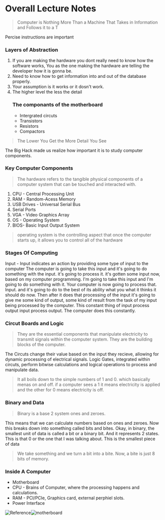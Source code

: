 # Overall Lecture Notes

> Computer is Nothing More Than a Machine That Takes in Information and Follows it to a T

Percise instructions are important

### Layers of Abstraction
1. If you are making the hardware you dont really need to know how the software works, You as the one making the hardware are telling the developer how it is gonna be.
2. Need to know how to get information into and out of the database properly.
3. Your assumption is it works or it dosn't work.
4. The higher level the less the detail
   ### The componants of the motherboard
   * Intergrated circuts
   * Transistors
   * Resistors
   * Compactors
     
> The Lower You Get the More Detail You See

The Big Hack made us realize how important it is to study computer components.

### Key Computer Components
> The hardware refers to the tangible physical components of a computer system that can be touched and interacted with.
1. CPU - Central Processing Unit
2. RAM - Random-Acess Memory
3. USB Drives - Universal Serial Bus
4. Serial Ports
5. VGA - Video Graphics Array
6. OS - Operating System
7. BIOS- Basic Input Output System
  > operating system is the controlling aspect that once the computer starts up, it allows you to control all of the hardware

### Stages Of Computing
Input - Input indicates an action by providing some type of input to the computer
The computer is going to take this input and it's going to do something with the input. it's going to process it.
it's gotten some input now, based on my computer programming. I'm going to take this input and I'm going to do something with it.
Your computer is now going to process that. Input. and it's going to do to the best of its ability what you what it thinks it should do now.
Then after it does that processing of the input it's going to give me some kind of output, some kind of result from the task of my input being processed by the computer.
This constant thing of input process output input process output. The computer does this constantly.

### Circut Boards and Logic
> They are the essential components that manipulate electricity to transmit signals within the computer system. They are the building blocks of the computer.

   The Circuts change their value based on the input they recieve, allowing for dynamic processing of electrical signals.
   Logic Gates, integrated within circuts, perform bitwise calculations and logical operations to process and manipulate data.

> It all boils down to the simple numbers of 1 and 0. which basically menas on and off. if a computer sees a 1 it means electricity is applied and the other for 0 means electricity is off.

### Binary and Data
> Binary is a base 2 system ones and zeroes.

This means that we can calculate numbers based on ones and zeroes. Now this breaks down into something called bits and bites.
Okay, in binary, the smallest unit of data is called a bit or a binary bit. And it represents 2 states. This is that 0 or the one that I was talking about. This is the smallest piece of data

> We take something and we turn a bit into a bite. Now, a bite is just 8 bits of memory.

### Inside A Computer

* Motherboard
* CPU - Brains of Computer, where the processing happens and calculations.
* RAM - PCI/PCIe, Graphics card, external perphiel slots.
* Power Interface


![Reference]()![motherboard](https://github.com/A-hurdd/ops-reading-notes/assets/154618317/d3f272d0-b69e-47e9-ac54-c345169c3e53)

